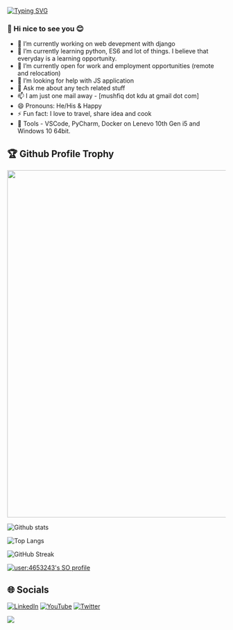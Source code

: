 [![Typing SVG](https://readme-typing-svg.herokuapp.com?multiline=true&width=500&lines=Trying+to+be+full-stack+web+developer.++++++++++)](https://git.io/typing-svg)

### 👋 Hi nice to see you 😊

- 🔭 I’m currently working on web devepment with django
- 🌱 I’m currently learning python, ES6 and lot of things. I believe that everyday is a learning opportunity.
- 👯 I’m currently open for work and employment opportunities (remote and relocation)
- 🤔 I’m looking for help with JS application
- 💬 Ask me about any tech related stuff
- 📫 I am just one mail away - [mushfiq dot kdu at gmail dot com]
- 😄 Pronouns: He/His & Happy
- ⚡ Fun fact: I love to travel, share idea and cook
- 🔧 Tools - VSCode, PyCharm, Docker on Lenevo 10th Gen i5 and Windows 10 64bit.

<h2>🏆 Github Profile Trophy</h2>
<img width=800 src="https://github-profile-trophy.vercel.app/?username=mushfiqur-rahman&column=9&theme=blueberry&no-frame=true"/>

![Github stats](https://github-readme-stats.vercel.app/api?username=mushfiqur-rahman&theme=blueberry&show_icons=true&count_private=true)

![Top Langs](https://github-readme-stats.vercel.app/api/top-langs/?username=mushfiqur-rahman&layout=compact)

![GitHub Streak](https://github-readme-streak-stats.herokuapp.com?user=mushfiqur-rahman&theme=blueberry&hide_border=true)

[![user:4653243's SO profile](https://stackoverflow-readme-profile.johannchopin.fr/profile/4653243?theme=graywhite&website=true&location=true)](https://github.com/johannchopin/stackoverflow-readme-profile)

## 🌐 Socials
[![LinkedIn](https://img.shields.io/badge/LinkedIn-0077B5?style=for-the-badge&logo=linkedin&logoColor=white)](https://www.linkedin.com/in/mushfiqurrahmanshaon/)
[![YouTube](https://img.shields.io/badge/YouTube-FF0000?style=for-the-badge&logo=youtube&logoColor=white)](https://www.youtube.com/channel/UCsKTOlTLWawN-sVK7vaePrA) 
[![Twitter](https://img.shields.io/twitter/follow/imthepk?logo=Twitter&style=for-the-badge)](https://twitter.com/mushfiq_style)

![](https://komarev.com/ghpvc/?username=mushfiqur-rahman)
